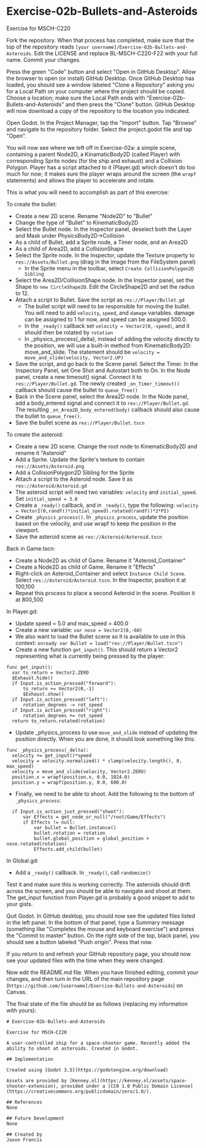 # Exercise-02b-Bullets-and-Asteroids

Exercise for MSCH-C220

Fork the repository. When that process has completed, make sure that the top of the repository reads `[your username]/Exercise-02b-Bullets-and-Asteroids`. Edit the LICENSE and replace BL-MSCH-C220-F22 with your full name. Commit your changes.

Press the green "Code" button and select "Open in GitHub Desktop". Allow the browser to open (or install) GitHub Desktop. Once GitHub Desktop has loaded, you should see a window labeled "Clone a Repository" asking you for a Local Path on your computer where the project should be copied. Choose a location; make sure the Local Path ends with "Exercise-02b-Bullets-and-Asteroids" and then press the "Clone" button. GitHub Desktop will now download a copy of the repository to the location you indicated.

Open Godot. In the Project Manager, tap the "Import" button. Tap "Browse" and navigate to the repository folder. Select the project.godot file and tap "Open".

You will now see where we left off in Exercise-02a: a simple scene, containing a parent Node2D, a KinamaticBody2D (called Player) with corresponding Sprite nodes (for the ship and exhaust) and a Collision Polygon. Player has a script attached to it (Player.gd) which doesn't do too much for now; it makes sure the player wraps around the screen (the `wrapf` statements) and allows the player to accelerate and rotate.

This is what you will need to accomplish as part of this exercise:

To create the bullet: 
  - Create a new 2D scene. Rename "Node2D" to "Bullet"
  - Change the type of "Bullet" to KinematicBody2D
  - Select the Bullet node. In the Inspector panel, deselect both the Layer and Mask under PhysicsBody2D->Collision
  - As a child of Bullet, add a Sprite node, a Timer node, and an Area2D
  - As a child of Area2D, add a CollisionShape
  - Select the Sprite node. In the Inspector, update the Texture property to `res://Assets/Bullet.png` (drag in the image from the FileSystem panel)
    - In the Sprite menu in the toolbar, select `Create CollisionPolygon2D Sibling`
  - Select the Area2D/CollisionShape node. In the Inspector panel, set the Shape to `new CircleShape2D`. Edit the CircleShape2D and set the radius to 12.
  - Attach a script to Bullet. Save the script as `res://Player/Bullet.gd`
    - The bullet script will need to be responsible for moving the bullet. You will need to add `velocity`, `speed`, and `damage` variables. damage can be assigned to 1 for now, and speed can be assigned 500.0.
    - In the `_ready()` callback set `velocity = Vector2(0,-speed)`, and it should then be rotated by `rotation`
    - In _physics_process(_delta), instead of adding the velocity directly to the position, we will use a built-in method from KinematicBody2D: move_and_slide. The statement should be `velocity = move_and_slide(velocity, Vector2.UP)`
  - Save the script, and go back to the Scene panel. Select the Timer. In the Inspectory Panel, set One Shot and Autostart both to On. In the Node panel, create a new timeout() signal. Connect it to `res://Player/Bullet.gd`. The newly created `_on_Timer_timeout()` callback should cause the bullet to `queue_free()`
  - Back in the Scene panel, select the Area2D node. In the Node panel, add a body_entered signal and connect it to `res://Player/Bullet.gd`. The resulting `_on_Area2D_body_entered(body)` callback should also cause the bullet to `queue_free()`.
  - Save the bullet scene as `res://Player/Bullet.tscn`

To create the asteroid:
  - Create a new 2D scene. Change the root node to KinematicBody2D and rename it "Asteroid"
  - Add a Sprite. Update the Sprite's texture to contain `res://Assets/Asteroid.png`
  - Add a CollisionPolygon2D Sibling for the Sprite
  - Attach a script to the Asteroid node. Save it as `res://Asteroid/Asteroid.gd`
  - The asteroid script will need two variables: `velocity` and `initial_speed`. Set `initial_speed = 3.0`
  - Create a `_ready()` callback, and in `_ready()`, type the following: `velocity = Vector2(0,randf()*initial_speed).rotated(randf()*2*PI)`
  - Create `_physics_process()`. In `_physics_process`, update the position based on the velocity, and use wrapf to keep the position in the viewport.
  - Save the asteroid scene as `res://Asteroid/Asteroid.tscn`

Back in Game.tscn:
  - Create a Node2D as child of Game. Rename it "Asteroid_Container"
  - Create a Node2D as child of Game. Rename it "Effects"
  - Right-click on Asteroid_Container and select `Instance Child Scene`. Select `res://Asteroid/Asteroid.tscn`. In the Inspector, position it at 100,100
  - Repeat this process to place a second Asteroid in the scene. Position it at 800,500

In Player.gd:
  - Update speed = 5.0 and max_speed = 400.0
  - Create a new variable: `var nose = Vector2(0,-60)`
  - We also want to load the Bullet scene so it is available to use in this context: `onready var Bullet = load("res://Player/Bullet.tscn")`
  - Create a new function `get_input()`. This should return a Vector2 representing what is currently being pressed by the player:
  ```
func get_input():
	var to_return = Vector2.ZERO
	$Exhaust.hide()
	if Input.is_action_pressed("forward"):
		to_return += Vector2(0,-1)
		$Exhaust.show()
	if Input.is_action_pressed("left"):
		rotation_degrees -= rot_speed
	if Input.is_action_pressed("right"):
		rotation_degrees += rot_speed
	return to_return.rotated(rotation)
  ```
  - Update _physics_process to use `move_and_slide` instead of updating the position directly. When you are done, it should look something like this:
  ```
func _physics_process(_delta):
	velocity += get_input()*speed
	velocity = velocity.normalized() * clamp(velocity.length(), 0, max_speed)
	velocity = move_and_slide(velocity, Vector2.ZERO)
	position.x = wrapf(position.x, 0.0, 1024.0)
	position.y = wrapf(position.y, 0.0, 600.0)
  ```
  - Finally, we need to be able to shoot. Add the following to the bottom of `_physics_process`:
  ```
	if Input.is_action_just_pressed("shoot"):
		var Effects = get_node_or_null("/root/Game/Effects")
		if Effects != null:
			var bullet = Bullet.instance()
			bullet.rotation = rotation
			bullet.global_position = global_position + nose.rotated(rotation)
			Effects.add_child(bullet)
  ```

In Global.gd:
  - Add a `_ready()` callback. In `_ready()`, call `randomize()`


Test it and make sure this is working correctly. The asteroids should drift across the screen, and you should be able to navigate and shoot at them. The get_input function from Player.gd is probably a good snippet to add to your gists.

Quit Godot. In GitHub desktop, you should now see the updated files listed in the left panel. In the bottom of that panel, type a Summary message (something like "Completes the mouse and keyboard exercise") and press the "Commit to master" button. On the right side of the top, black panel, you should see a button labeled "Push origin". Press that now.

If you return to and refresh your GitHub repository page, you should now see your updated files with the time when they were changed.

Now edit the README.md file. When you have finished editing, commit your changes, and then turn in the URL of the main repository page (`https://github.com/[username]/Exercise-Bullets-and-Asteroids`) on Canvas.

The final state of the file should be as follows (replacing my information with yours):
```
# Exercise-02b-Bullets-and-Asteroids

Exercise for MSCH-C220

A user-controlled ship for a space-shooter game. Recently added the ability to shoot at asteroids. Created in Godot.

## Implementation

Created using [Godot 3.5](https://godotengine.org/download)

Assets are provided by [Kenney.nl](https://kenney.nl/assets/space-shooter-extension), provided under a [CC0 1.0 Public Domain License](https://creativecommons.org/publicdomain/zero/1.0/).

## References
None

## Future Development
None

## Created by
Jason Francis
```
